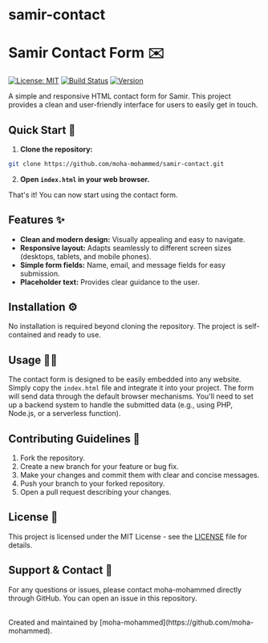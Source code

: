 # samir-contact
# Samir Contact Form ✉️

[![License: MIT](https://img.shields.io/badge/License-MIT-yellow.svg)](https://opensource.org/licenses/MIT)
[![Build Status](https://github.com/moha-mohammed/samir-contact/workflows/Build/badge.svg)](https://github.com/moha-mohammed/samir-contact/actions)  <!-- Replace with actual build status badge if applicable -->
[![Version](https://img.shields.io/badge/version-1.0.0-blue.svg)](https://github.com/moha-mohammed/samir-contact/releases) <!-- Replace with actual version number -->


A simple and responsive HTML contact form for Samir.  This project provides a clean and user-friendly interface for users to easily get in touch.

## Quick Start 🚀

1. **Clone the repository:**

```bash
git clone https://github.com/moha-mohammed/samir-contact.git
```

2. **Open `index.html` in your web browser.**

That's it! You can now start using the contact form.


## Features ✨

* **Clean and modern design:**  Visually appealing and easy to navigate.
* **Responsive layout:** Adapts seamlessly to different screen sizes (desktops, tablets, and mobile phones).
* **Simple form fields:** Name, email, and message fields for easy submission.
* **Placeholder text:** Provides clear guidance to the user.

## Installation ⚙️

No installation is required beyond cloning the repository. The project is self-contained and ready to use.


## Usage 👨‍💻

The contact form is designed to be easily embedded into any website. Simply copy the `index.html` file and integrate it into your project.  The form will send data through the default browser mechanisms. You'll need to set up a backend system to handle the submitted data (e.g., using PHP, Node.js, or a serverless function).


## Contributing Guidelines 📝

1. Fork the repository.
2. Create a new branch for your feature or bug fix.
3. Make your changes and commit them with clear and concise messages.
4. Push your branch to your forked repository.
5. Open a pull request describing your changes.


## License 📄

This project is licensed under the MIT License - see the [LICENSE](LICENSE) file for details.


## Support & Contact 📧

For any questions or issues, please contact moha-mohammed directly through GitHub.  You can open an issue in this repository.


<br>
Created and maintained by [moha-mohammed](https://github.com/moha-mohammed).

